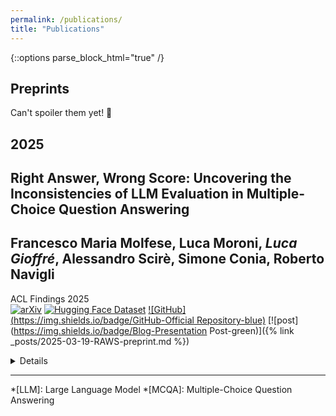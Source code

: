 ```yaml
---
permalink: /publications/
title: "Publications"
---
```

{::options parse_block_html="true" /}

## Preprints
Can't spoiler them yet! :eyes:

## 2025
**Right Answer, Wrong Score: Uncovering the Inconsistencies of LLM Evaluation in Multiple-Choice Question Answering**
--
Francesco Maria Molfese, Luca Moroni, *Luca Gioffré*, Alessandro Scirè, Simone Conia, Roberto Navigli 
-- 
ACL Findings 2025  
[![arXiv](https://img.shields.io/badge/arXiv-paper-b31b1b.svg)](https://arxiv.org/abs/2503.14996) 
[![Hugging Face Dataset](https://img.shields.io/badge/%F0%9F%A4%97%20Hugging%20Face-Dataset-FCD21D)](https://huggingface.co/datasets/sapienzanlp/MMLU-Adversarial) 
[![GitHub](https://img.shields.io/badge/GitHub-Official Repository-blue)](https://github.com/Andrew-Wyn/metaQAeval)
[![post](https://img.shields.io/badge/Blog-Presentation Post-green)]({% link _posts/2025-03-19-RAWS-preprint.md %}) 

<details>

*Traditional MCQA evaluation strategies often underestimate LLM capabilities, while LLM-based answer extractors are prone to systematic errors.* 
*Moreover, there exists a fundamental trade-off between constraining a model's output to simplify answer extraction and allowing it to freely generate to improve reasoning.* 
*These findings call for standardized evaluation methodologies and highlight the need for more reliable and consistent MCQA evaluation practices.*

</details>

---
*[LLM]: Large Language Model
*[MCQA]: Multiple-Choice Question Answering
